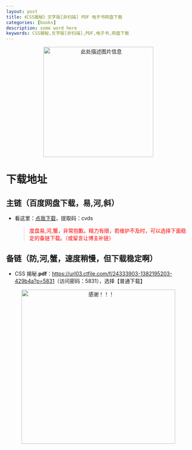 ```yaml
---
layout: post
title: 《CSS揭秘》文字版[非扫描] PDF 电子书网盘下载
categories: [books]
description: some word here
keywords: CSS揭秘,文字版[非扫描],PDF,电子书,网盘下载
---
```


<div align="center"><img src="https://pic.imgdb.cn/item/670642a9d29ded1a8c86b6cc.png" alt="此处描述图片信息" width="300px" height="auto"></div>

# 下载地址

## 主链（百度网盘下载，易,河,斜）

- 看这里：[点我下载](https://pan.baidu.com/s/1iMXUbSbtZQZjDcqDmnWUyw?pwd=cvds)，提取码：cvds

  > <p style="color:red" >度盘易,河,蟹，非常抱歉。精力有限，若维护不及时，可以选择下面稳定的备链下载。（或留言让博主补链）</p>

## 备链（防,河,蟹，速度稍慢，但下载稳定啊）

- CSS 揭秘.**pdf**：<https://url03.ctfile.com/f/24333903-1382195203-429b4a?p=5831>（访问密码：5831），选择【普通下载】

<div align="center"><img src="https://pic.imgdb.cn/item/6707df6bd29ded1a8ce37031.gif" alt="感谢！！！" width="420px" height="auto"/></div>
